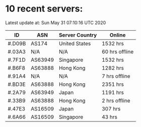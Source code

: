 # 10 recent servers:

Latest update at: Sun May 31 07:10:16 UTC 2020

| ID | ASN | Server Country | Online |
| -- | --- | -------------- | ------ |
| #.D09B | AS174 | United States | 1532 hrs |
| #.03A3 | N/A | N/A | 60 hrs offline |
| #.7F1D | AS63949 | Singapore | 1532 hrs |
| #.B6F8 | AS63888 | Hong Kong | 1282 hrs |
| #.91A4 | N/A | N/A | 7 hrs offline |
| #.BD3E | AS63888 | Hong Kong | 2351 hrs |
| #.2A79 | AS63949 | Japan | 1191 hrs |
| #.33B9 | AS63888 | Hong Kong | 2 hrs offline |
| #.47E3 | AS16509 | Japan | 307 hrs |
| #.6A66 | AS16509 | Singapore | 43 hrs |

